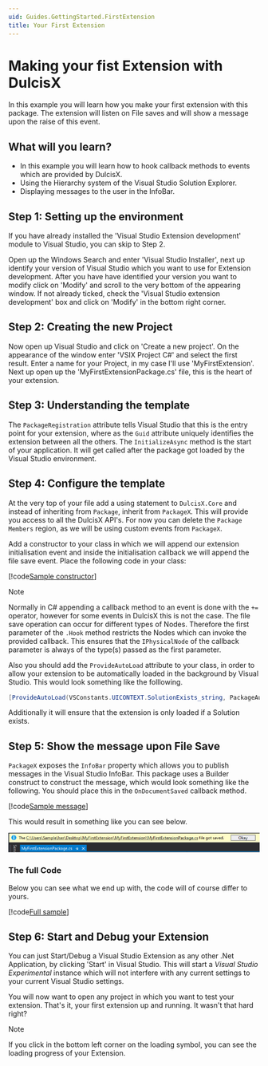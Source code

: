 ```yaml
---
uid: Guides.GettingStarted.FirstExtension
title: Your First Extension
---
```


# Making your fist Extension with DulcisX

In this example you will learn how you make your first extension with this package. The extension will listen on File saves and will show a message upon the raise of this event.

## What will you learn?

- In this example you will learn how to hook callback methods to events which are provided by DulcisX.
- Using the Hierarchy system of the Visual Studio Solution Explorer.
- Displaying messages to the user in the InfoBar. 

## Step 1: Setting up the environment

If you have already installed the 'Visual Studio Extension development' module to Visual Studio, you can skip to Step 2.

Open up the Windows Search and enter 'Visual Studio Installer', next up identify your version of Visual Studio which you want to use for Extension development. After you have have identified your version you want to modify click on 'Modify' and scroll to the very bottom of the appearing window. If not already ticked, check the 'Visual Studio extension development' box and click on 'Modify' in the bottom right corner.

## Step 2: Creating the new Project

Now open up Visual Studio and click on 'Create a new project'. On the appearance of the window enter 'VSIX Project C#' and select the first result. Enter a name for your Project, in my case I'll use 'MyFirstExtension'. Next up open up the 'MyFirstExtensionPackage.cs' file, this is the heart of your extension.

## Step 3: Understanding the template

The `PackageRegistration` attribute tells Visual Studio that this is the entry point for your extension, where as the `Guid` attribute uniquely identifies the extension between all the others. 
The `InitializeAsync` method is the start of your application. It will get called after the package got loaded by the Visual Studio environment.

## Step 4: Configure the template

At the very top of your file add a using statement to `DulcisX.Core` and instead of inheriting from `Package`, inherit from `PackageX`. This will provide you access to all the DulcisX API's.
For now you can delete the `Package Members` region, as we will be using custom events from `PackageX`.

Add a constructor to your class in which we will append our extension initialisation event and inside the initialisation callback we will append the  file save event. Place the following code in your class:

[!code[Sample constructor](samples/constructor.cs)]

> [!NOTE]
> Normally in C# appending a callback method to an event is done with the `+=` operator, however for some events in DulcisX this is not the case. The file save operation can occur for different types of Nodes. Therefore the first parameter of the `.Hook` method restricts the Nodes which can invoke the provided callback. This ensures that the `IPhysicalNode` of the callback parameter is always of the type(s) passed as the first parameter.

Also you should add the `ProvideAutoLoad` attribute to your class, in order to allow your extension to be automatically loaded in the background by Visual Studio. This would look something like the folllowing.


```cs
[ProvideAutoLoad(VSConstants.UICONTEXT.SolutionExists_string, PackageAutoLoadFlags.BackgroundLoad)]
```

Additionally it will ensure that the extension is only loaded if a Solution exists.

## Step 5: Show the message upon File Save

`PackageX` exposes the `InfoBar` property which allows you to publish messages in the Visual Studio InfoBar. This package uses a Builder construct to construct the message, which would look something like the following. You should place this in the `OnDocumentSaved` callback method.

[!code[Sample message](samples/message.cs)]

This would result in something like you can see below.

![Message in InfoBar](images/message.png)

### The full Code

Below you can see what we end up with, the code will of course differ to yours.

[!code[Full sample](samples/full-sample.cs)]

## Step 6: Start and Debug your Extension

You can just Start/Debug a Visual Studio Extension as any other .Net Application, by clicking 'Start' in Visual Studio. This will start a _Visual Studio Experimental_ instance which will not interfere with any current settings to your current Visual Studio settings. 

You will now want to open any project in which you want to test your extension. That's it, your first extension up and running. It wasn't that hard right?

> [!NOTE]
> If you click in the bottom left corner on the loading symbol, you can see the loading progress of your Extension. 

